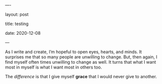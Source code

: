 —-

layout: post

title: testing

date: 2020-12-08

—



As I write and create, I’m hopeful to open eyes, hearts, and minds. It surprises me that so many people are unwilling to change. But, then again, I find myself often times unwilling to change as well. It turns that what I want most in myself is what I want most in others too. 



The *difference* is that I give myself **grace** that I would never give to another. 